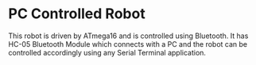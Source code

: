 # PC Controlled Robot
This robot is driven by ATmega16 and is controlled using Bluetooth. It has HC-05 Bluetooth Module which connects with a PC and the robot can be controlled accordingly using any Serial Terminal application.
